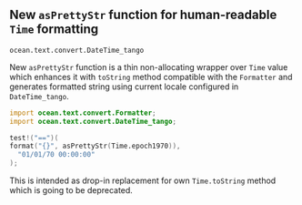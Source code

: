 ## New `asPrettyStr` function for human-readable `Time` formatting

`ocean.text.convert.DateTime_tango`

New `asPrettyStr` function is a thin non-allocating wrapper over `Time` value
which enhances it with `toString` method compatible with the `Formatter` and
generates formatted string using current locale configured in `DateTime_tango`.

```D
import ocean.text.convert.Formatter;
import ocean.text.convert.DateTime_tango;

test!("==")(
format("{}", asPrettyStr(Time.epoch1970)),
  "01/01/70 00:00:00"
);
```

This is intended as drop-in replacement for own `Time.toString` method which
is going to be deprecated.
